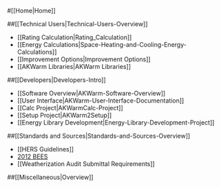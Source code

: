 #[[Home|Home]]

##[[Technical Users|Technical-Users-Overview]]

- [[Rating Calculation|Rating_Calculation]]
- [[Energy Calculations|Space-Heating-and-Cooling-Energy-Calculations]]
- [[Improvement Options|Improvement Options]]
- [[AKWarm Libraries|AKWarm Libraries]]


##[[Developers|Developers-Intro]]

- [[Software Overview|AKWarm-Software-Overview]]
- [[User Interface|AKWarm-User-Interface-Documentation]]
- [[Calc Project|AKWarmCalc-Project]]
- [[Setup Project|AKWarm2Setup]]
- [[Energy Library Development|Energy-Library-Development-Project]]

##[[Standards and Sources|Standards-and-Sources-Overview]]

- [[HERS Guidelines]]
- [2012 BEES](http://www.ahfc.us/files/5014/0328/1907/final_AK_Spec_Amendments_to_IECC_2012_061814.pdf)
- [[Weatherization Audit Submittal Requirements]]

##[[Miscellaneous|Overview]]